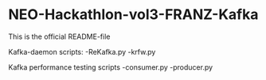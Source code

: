 # NEO-Hackathlon-vol3-FRANZ-Kafka

This is the official README-file

Kafka-daemon scripts:
-ReKafka.py
-krfw.py

Kafka performance testing scripts
-consumer.py
-producer.py
